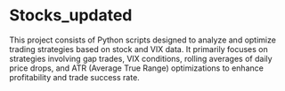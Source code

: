 # Stocks_updated
This project consists of Python scripts designed to analyze and optimize trading strategies based on stock and VIX data. It primarily focuses on strategies involving gap trades, VIX conditions, rolling averages of daily price drops, and ATR (Average True Range) optimizations to enhance profitability and trade success rate.
